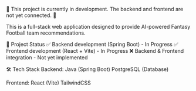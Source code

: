 🚧 This project is currently in development. The backend and frontend are not yet connected. 🚧

This is a full-stack web application designed to provide AI-powered Fantasy Football team recommendations.

📌 Project Status
✅ Backend development (Spring Boot) - In Progress
✅ Frontend development (React + Vite) - In Progress
❌ Backend & Frontend integration - Not yet implemented

🛠 Tech Stack
Backend:
Java (Spring Boot)
PostgreSQL (Database)

Frontend:
React (Vite)
TailwindCSS
